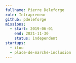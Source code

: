 ```yaml
---
fullname: Pierre Deleforge
role: Intrapreneur
github: pdeleforge
missions:
  - start: 2019-06-01
    end: 2021-11-30
    status: independent
startups:
  - itou
  - place-de-marche-inclusion
---
```




